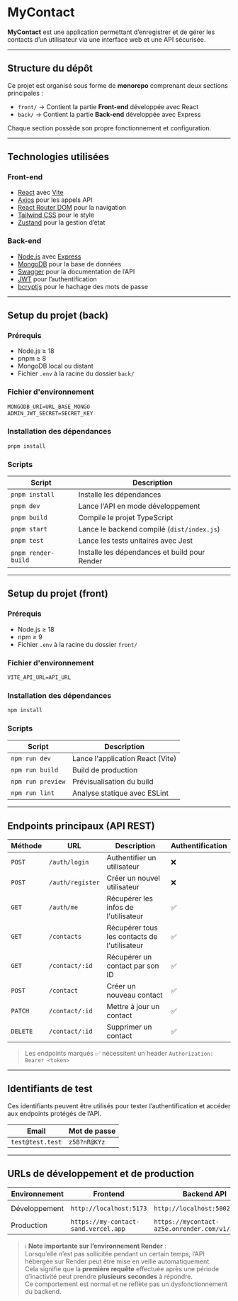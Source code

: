# MyContact

**MyContact** est une application permettant d’enregistrer et de gérer les contacts d’un utilisateur via une interface web et une API sécurisée.

---

## Structure du dépôt

Ce projet est organisé sous forme de **monorepo** comprenant deux sections principales :

- `front/` → Contient la partie **Front-end** développée avec React
- `back/` → Contient la partie **Back-end** développée avec Express

Chaque section possède son propre fonctionnement et configuration.

---

## Technologies utilisées

### Front-end

- [React](https://react.dev/) avec [Vite](https://vitejs.dev/)
- [Axios](https://axios-http.com/) pour les appels API
- [React Router DOM](https://www.npmjs.com/package/react-router-dom) pour la navigation
- [Tailwind CSS](https://tailwindcss.com/) pour le style
- [Zustand](https://zustand-demo.pmnd.rs/) pour la gestion d’état

### Back-end

- [Node.js](https://nodejs.org/) avec [Express](https://expressjs.com/)
- [MongoDB](https://www.mongodb.com/) pour la base de données
- [Swagger](https://swagger.io/) pour la documentation de l’API
- [JWT](https://jwt.io/) pour l’authentification
- [bcryptjs](https://www.npmjs.com/package/bcryptjs) pour le hachage des mots de passe

---

## Setup du projet (back)

### Prérequis

- Node.js ≥ 18
- pnpm ≥ 8
- MongoDB local ou distant
- Fichier `.env` à la racine du dossier `back/`

### Fichier d'environnement
```txt
MONGODB_URI=URL_BASE_MONGO
ADMIN_JWT_SECRET=SECRET_KEY
```

### Installation des dépendances

```bash
pnpm install
```

### Scripts
| Script              | Description                                   |
|---------------------|-----------------------------------------------|
| `pnpm install`      | Installe les dépendances      |
| `pnpm dev`          | Lance l'API en mode développement             |
| `pnpm build`        | Compile le projet TypeScript                  |
| `pnpm start`        | Lance le backend compilé (`dist/index.js`)    |
| `pnpm test`         | Lance les tests unitaires avec Jest           |
| `pnpm render-build` | Installe les dépendances et build pour Render |

---

## Setup du projet (front)

### Prérequis

- Node.js ≥ 18
- npm ≥ 9
- Fichier `.env` à la racine du dossier `front/`

### Fichier d'environnement
```txt
VITE_API_URL=API_URL
```

### Installation des dépendances

```bash
npm install
```

### Scripts
| Script           | Description                         |
|------------------|-------------------------------------|
| `npm run dev`    | Lance l'application React (Vite)    |
| `npm run build`  | Build de production                 |
| `npm run preview`| Prévisualisation du build           |
| `npm run lint`   | Analyse statique avec ESLint        |

---

## Endpoints principaux (API REST)

| Méthode | URL               | Description                                  | Authentification |
|---------|-------------------|----------------------------------------------|------------------|
| `POST`  | `/auth/login`     | Authentifier un utilisateur                  | ❌               |
| `POST`  | `/auth/register`  | Créer un nouvel utilisateur                  | ❌               |
| `GET`   | `/auth/me`        | Récupérer les infos de l'utilisateur         | ✅               |
| `GET`   | `/contacts`       | Récupérer tous les contacts de l'utilisateur | ✅               |
| `GET`   | `/contact/:id`    | Récupérer un contact par son ID              | ✅               |
| `POST`  | `/contact`        | Créer un nouveau contact                     | ✅               |
| `PATCH` | `/contact/:id`    | Mettre à jour un contact                     | ✅               |
| `DELETE`| `/contact/:id`    | Supprimer un contact                         | ✅               |

> Les endpoints marqués ✅ nécessitent un header `Authorization: Bearer <token>`

---

## Identifiants de test

Ces identifiants peuvent être utilisés pour tester l’authentification et accéder aux endpoints protégés de l’API.

| Email            | Mot de passe   |
|------------------|----------------|
| `test@test.test` | `z5B?nR@KYz`   |

---

## URLs de développement et de production

| Environnement | Frontend                             | Backend API                                  | Documentation Swagger                          |
|---------------|--------------------------------------|----------------------------------------------|------------------------------------------------|
| Développement | `http://localhost:5173`              | `http://localhost:5002/v1/api`               | `http://localhost:5002/api-docs`               |
| Production    | `https://my-contact-sand.vercel.app` | `https://mycontact-az5e.onrender.com/v1/api` | `https://mycontact-az5e.onrender.com/api-docs` |

> ℹ️ **Note importante sur l’environnement Render** :  
Lorsqu’elle n’est pas sollicitée pendant un certain temps, l’API hébergée sur Render peut être mise en veille automatiquement.  
Cela signifie que la **première requête** effectuée après une période d’inactivité peut prendre **plusieurs secondes** à répondre.  
Ce comportement est normal et ne reflète pas un dysfonctionnement du backend.

